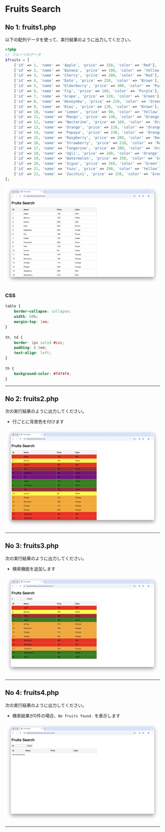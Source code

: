 # Fruits Search

## No 1: fruits1.php

以下の配列データを使って、実行結果のように出力してください。

```php
<?php
// フルーツのデータ
$fruits = [
    ['id' => 1, 'name' => 'Apple', 'price' => 150, 'color' => 'Red'],
    ['id' => 2, 'name' => 'Banana', 'price' => 100, 'color' => 'Yellow'],
    ['id' => 3, 'name' => 'Cherry', 'price' => 200, 'color' => 'Red'],
    ['id' => 4, 'name' => 'Date', 'price' => 250, 'color' => 'Brown'],
    ['id' => 5, 'name' => 'Elderberry', 'price' => 300, 'color' => 'Purple'],
    ['id' => 6, 'name' => 'Fig', 'price' => 180, 'color' => 'Purple'],
    ['id' => 7, 'name' => 'Grape', 'price' => 120, 'color' => 'Green'],
    ['id' => 8, 'name' => 'Honeydew', 'price' => 220, 'color' => 'Green'],
    ['id' => 9, 'name' => 'Kiwi', 'price' => 130, 'color' => 'Brown'],
    ['id' => 10, 'name' => 'Lemon', 'price' => 90, 'color' => 'Yellow'],
    ['id' => 11, 'name' => 'Mango', 'price' => 140, 'color' => 'Orange'],
    ['id' => 12, 'name' => 'Nectarine', 'price' => 160, 'color' => 'Orange'],
    ['id' => 13, 'name' => 'Orange', 'price' => 110, 'color' => 'Orange'],
    ['id' => 14, 'name' => 'Papaya', 'price' => 230, 'color' => 'Orange'],
    ['id' => 15, 'name' => 'Raspberry', 'price' => 280, 'color' => 'Red'],
    ['id' => 16, 'name' => 'Strawberry', 'price' => 210, 'color' => 'Red'],
    ['id' => 17, 'name' => 'Tangerine', 'price' => 100, 'color' => 'Orange'],
    ['id' => 18, 'name' => 'Ugli', 'price' => 240, 'color' => 'Orange'],
    ['id' => 19, 'name' => 'Watermelon', 'price' => 350, 'color' => 'Green'],
    ['id' => 20, 'name' => 'Xigua', 'price' => 260, 'color' => 'Green'],
    ['id' => 21, 'name' => 'Yuzu', 'price' => 290, 'color' => 'Yellow'],
    ['id' => 22, 'name' => 'Zucchini', 'price' => 150, 'color' => 'Green'],
];
```

![image1](images/image1.png)

### CSS

```css
table {
    border-collapse: collapse;
    width: 60%;
    margin-top: 1em;
}

th, td {
    border: 1px solid #ccc;
    padding: 0.5em;
    text-align: left;
}

th {
    background-color: #f4f4f4;
}
```

---

## No 2: fruits2.php

次の実行結果のように出力してください。

- 行ごとに背景色を付けます

![image2](images/image2.png)

---

## No 3: fruits3.php

次の実行結果のように出力してください。

- 検索機能を追加します

![image3](images/image3.png)

---

## No 4: fruits4.php

次の実行結果のように出力してください。

- 検索結果が0件の場合、`No fruits found.` を表示します

![image4](images/image4.png)

---
